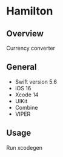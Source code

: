 # Hamilton

## Overview
Currency converter

## General
- Swift version 5.6
- iOS 16
- Xcode 14
- UIKit
- Combine
- VIPER

## Usage
Run xcodegen
